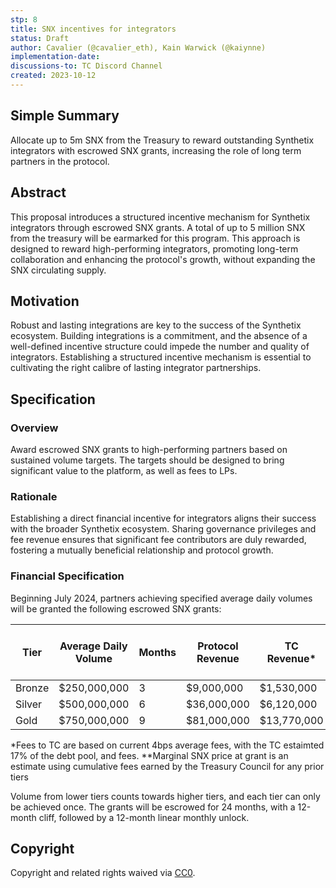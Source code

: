 ```yaml
---
stp: 8
title: SNX incentives for integrators
status: Draft
author: Cavalier (@cavalier_eth), Kain Warwick (@kaiynne)
implementation-date: 
discussions-to: TC Discord Channel
created: 2023-10-12
---
```


## Simple Summary
<!--You can leave these HTML comments in your merged STP and delete the visible duplicate text guides, they will not appear and may be helpful to refer to if you edit it again. This is the suggested template for new STPs. Note that  an STP number will be assigned by an editor. When opening a pull request to submit your STP, please use an abbreviated title in the filename, `stp-draft_title_abbrev.md`. The title should be 44 characters or less.-->

Allocate up to 5m SNX from the Treasury to reward outstanding Synthetix integrators with escrowed SNX grants, increasing the role of long term partners in the protocol.

## Abstract

<!--A short (~200 word) description of the proposed change, the abstract should clearly describe the proposed change. This is what _will_ be done if the STP is implemented, not _why_ it should be done or _how_ it will be done. If the STP proposes sending X tokens to Y each week, write, "we propose to send X tokens to Y each week".-->

This proposal introduces a structured incentive mechanism for Synthetix integrators through escrowed SNX grants. A total of up to 5 million SNX from the treasury will be earmarked for this program. This approach is designed to reward high-performing integrators, promoting long-term collaboration and enhancing the protocol's growth, without expanding the SNX circulating supply.


## Motivation

<!--This is the problem statement. This is the *why* of the STP. It should clearly explain *why* the current state of the protocol is inadequate.  It is critical that you explain *why* the change is needed, if the STP proposes changing how something is calculated, you must address *why* the current calculation is inaccurate or wrong. This is not the place to describe how the STP will address the issue!-->

Robust and lasting integrations are key to the success of the Synthetix ecosystem. Building integrations is a commitment, and the absence of a well-defined incentive structure could impede the number and quality of integrators. Establishing a structured incentive mechanism is essential to cultivating the right calibre of lasting integrator partnerships.

## Specification

<!--The specification should describe the syntax and semantics of any new feature, there are five sections
1. Overview
2. Rationale
3. Financial Specification
4. Configurable Values
-->

### Overview

<!--This is a high level overview of *how* the STP will solve the problem. The overview should clearly describe how the new feature will be implemented.-->
Award escrowed SNX grants to high-performing partners based on sustained volume targets. The targets should be designed to bring significant value to the platform, as well as fees to LPs.

### Rationale

<!--This is where you explain the reasoning behind how you propose to solve the problem. Why did you propose this use of funds – what were the considerations. The rationale fleshes out the motivation and reasoning behind decisions that were made. It should describe any alternate ideas that were considered and related work. The rationale may also provide evidence of consensus within the community, and should discuss important objections or concerns raised during discussion.-->

Establishing a direct financial incentive for integrators aligns their success with the broader Synthetix ecosystem. Sharing governance privileges and fee revenue ensures that significant fee contributors are duly rewarded, fostering a mutually beneficial relationship and protocol growth.

### Financial Specification

<!--The financial specification should outline the the tokens, amounts, destinations, and schedule of funds to be moved. If appropriate, any technical considerations should also be included here – that is, changes to any of the interfaces Synthetix currently exposes or the creations of new ones.-->

Beginning July 2024, partners achieving specified average daily volumes will be granted the following escrowed SNX grants:

| Tier   | Average Daily Volume | Months | Protocol Revenue | TC Revenue* | Marginal TC Revenue | SNX Grant | Marginal SNX Cost to TC**|
|--------|----------------------|--------|---------------|-------------|---------------------|-----------|-------------------------|
| Bronze | $250,000,000         | 3      | $9,000,000    | $1,530,000  | $1,530,000          | 1,000,000 | $1.5                    |
| Silver | $500,000,000         | 6      | $36,000,000   | $6,120,000  | $4,590,000          | 1,000,000 | $4.6                    |
| Gold   | $750,000,000         | 9      | $81,000,000   | $13,770,000 | $9,180,000          | 1,000,000 | $9.2                    |


*Fees to TC are based on current 4bps average fees, with the TC estaimted 17% of the debt pool, and fees.
**Marginal SNX price at grant is an estimate using cumulative fees earned by the Treasury Council for any prior tiers

Volume from lower tiers counts towards higher tiers, and each tier can only be achieved once. The grants will be escrowed for 24 months, with a 12-month cliff, followed by a 12-month linear monthly unlock.


## Copyright

Copyright and related rights waived via [CC0](https://creativecommons.org/publicdomain/zero/1.0/).
